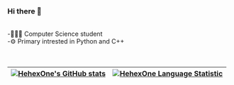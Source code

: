 ### Hi there 👋  
<br/>
-👨🏻‍💻 Computer Science student  <br/>
-⚙️ Primary intrested in Python and C++  <br/>
<br/>
<br/>

| [![HehexOne's GitHub stats](https://github-readme-stats.vercel.app/api?username=HehexOne&count_private=true&theme=dark)](https://github.com/HehexOne) | [![HehexOne Language Statistic](https://github-readme-stats.vercel.app/api/top-langs/?username=HehexOne&theme=dark&count_private=true&hide=javascript,html,css,jupyter%20notebook&layout=compact)](https://github.com/HehexOne) |
|---|---|
